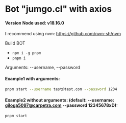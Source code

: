# Bot "jumgo.cl" with axios
#### Version Node used: v18.16.0
I recommend using nvm: https://github.com/nvm-sh/nvm

Build BOT

- `npm i -g pnpm`
- `pnpm i`

Arguments: --username, --password
#### Example1 with arguments:
```bash
pnpm start --username test@test.com --password 1234
```
#### Example2 without arguments: (default: --username: giloga5097@carpetra.com --password 12345678xD):
```bash
pnpm start
```